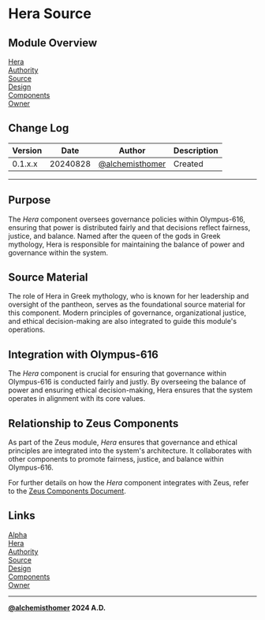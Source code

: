# Hera Source

## Module Overview
[Hera](README.md)  
[Authority](../zeus/zeus.components.md)  
[Source](hera.source.md)  
[Design](hera.design.md)  
[Components](hera.components.md)  
[Owner](https://github.com/alchemisthomer)  

## Change Log

| Version   | Date       | Author                                                   | Description   |
|-----------|------------|----------------------------------------------------------|---------------|
| 0.1.x.x   | 20240828   | [@alchemisthomer](https://github.com/alchemisthomer)     | Created       

---

## Purpose

The *Hera* component oversees governance policies within Olympus-616, ensuring that power is distributed fairly and that decisions reflect fairness, justice, and balance. Named after the queen of the gods in Greek mythology, Hera is responsible for maintaining the balance of power and governance within the system.

## Source Material

The role of Hera in Greek mythology, who is known for her leadership and oversight of the pantheon, serves as the foundational source material for this component. Modern principles of governance, organizational justice, and ethical decision-making are also integrated to guide this module's operations.

## Integration with Olympus-616

The *Hera* component is crucial for ensuring that governance within Olympus-616 is conducted fairly and justly. By overseeing the balance of power and ensuring ethical decision-making, Hera ensures that the system operates in alignment with its core values.

## Relationship to Zeus Components

As part of the Zeus module, *Hera* ensures that governance and ethical principles are integrated into the system's architecture. It collaborates with other components to promote fairness, justice, and balance within Olympus-616.

For further details on how the *Hera* component integrates with Zeus, refer to the [Zeus Components Document](../zeus/zeus.components.md).

## Links
[Alpha](../../README.md)  
[Hera](README.md)  
[Authority](https://github.com/alchemisthomer)  
[Source](hera.source.md)  
[Design](hera.design.md)  
[Components](hera.components.md)  
[Owner](https://github.com/alchemisthomer)
***
**[@alchemisthomer](https://github.com/alchemisthomer)
2024 A.D.**
